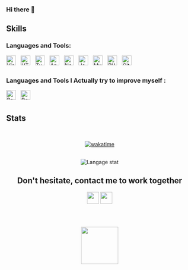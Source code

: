 ### Hi there 👋



## Skills


### Languages and Tools:

<img align="left" alt="Visual Studio Code" title="Visual Studio Code" width="26px" src="https://cdn.jsdelivr.net/gh/devicons/devicon/icons/vscode/vscode-original.svg" style="padding-right:10px;" />

<img align="left" alt="HTML5" title="HTML5" width="26px" src="https://cdn.jsdelivr.net/gh/devicons/devicon/icons/html5/html5-original.svg" style="padding-right:10px;" />
<img align="left" alt="TypeScript" title="TypeScript" width="26px" src="https://cdn.jsdelivr.net/gh/devicons/devicon/icons/typescript/typescript-original.svg" style="padding-right:10px;" />


<img align="left" alt="Angular" title="Angular" width="26px" src="https://cdn.jsdelivr.net/gh/devicons/devicon/icons/angularjs/angularjs-original.svg" style="padding-right:10px;" />

<img align="left" alt="Node.js" title="Node.js" width="26px" src="https://cdn.jsdelivr.net/gh/devicons/devicon/icons/nodejs/nodejs-original.svg" style="padding-right:10px;" />
<img align="left" alt="Java" title="Java" width="26px" src="https://cdn.jsdelivr.net/gh/devicons/devicon/icons/java/java-original.svg" style="padding-right:10px;" />
<img align="left" alt="MySQL" title="MySQL" width="26px" src="https://cdn.jsdelivr.net/gh/devicons/devicon/icons/mysql/mysql-original.svg" style="padding-right:10px;" />


<img align="left" alt="PHP" title="PHP" width="26px" src="https://cdn.jsdelivr.net/gh/devicons/devicon/icons/php/php-original.svg" style="padding-right:10px;" />

<img align="left" alt="Git" title="Git" width="26px" src="https://cdn.jsdelivr.net/gh/devicons/devicon/icons/git/git-original.svg" style="padding-right:10px;" />




<br />
<br />


### Languages and Tools I Actually try to improve myself : 

<img align="left" alt="React" title="React" width="26px" src="https://cdn.jsdelivr.net/gh/devicons/devicon/icons/react/react-original.svg" style="padding-right:10px;" />
<img align="left" alt="Docker" title="Docker" width="26px" src="https://cdn.jsdelivr.net/gh/devicons/devicon/icons/docker/docker-original.svg" style="padding-right:10px;" />


<br />
<br />


## Stats

<br/>
<div align="center">

[![wakatime](https://wakatime.com/badge/user/eec38ac8-99d6-4b73-a45a-6d24ff38d82b.svg)](https://wakatime.com/@eec38ac8-99d6-4b73-a45a-6d24ff38d82b)

<br />
<img alt="Langage stat" src="https://github-readme-stats.vercel.app/api/?username=FazCodeFR&theme=github_dark&layout=compact&count_private=true" />


</div>



<div align="center">
<h2> Don't hesitate, contact me to work together </h2>

<a target="_blank" href='https://fazcode.com' title="My website"> <img width = '32px' align= 'center' src="https://raw.githubusercontent.com/rahulbanerjee26/githubAboutMeGenerator/main/icons/portfolio.png"/></a> 
<a target="_blank" href='https://www.github.com/FazCodeFR' title="Github profil"> <img width = '32px' align= 'center' src="https://raw.githubusercontent.com/rahulbanerjee26/githubAboutMeGenerator/main/icons/github.svg"/></a> 
</div>

<br/><br/>

<div align="center">
<img src='https://raw.githubusercontent.com/ShahriarShafin/ShahriarShafin/main/Assets/handshake.gif' width="100px">
</div>
